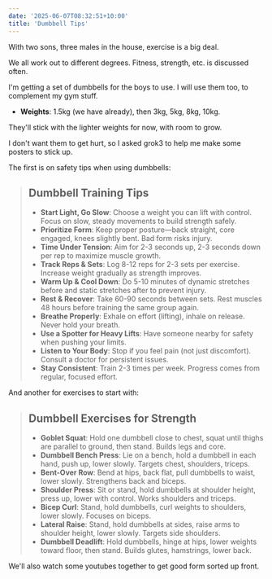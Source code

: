 ```yaml
---
date: '2025-06-07T08:32:51+10:00'
title: 'Dumbbell Tips'
---
```


With two sons, three males in the house, exercise is a big deal.

We all work out to different degrees. Fitness, strength, etc. is discussed often.

I'm getting a set of dumbbells for the boys to use. I will use them too, to complement my gym stuff.

* **Weights**: 1.5kg (we have already), then 3kg, 5kg, 8kg, 10kg.

They'll stick with the lighter weights for now, with room to grow.

I don't want them to get hurt, so I asked grok3 to help me make some posters to stick up.

The first is on safety tips when using dumbbells:

> ## **Dumbbell Training Tips**
>
> * **Start Light, Go Slow**: Choose a weight you can lift with control. Focus on slow, steady movements to build strength safely.
> * **Prioritize Form**: Keep proper posture—back straight, core engaged, knees slightly bent. Bad form risks injury.
> * **Time Under Tension**: Aim for 2-3 seconds up, 2-3 seconds down per rep to maximize muscle growth.
> * **Track Reps & Sets**: Log 8-12 reps for 2-3 sets per exercise. Increase weight gradually as strength improves.
> * **Warm Up & Cool Down**: Do 5-10 minutes of dynamic stretches before and static stretches after to prevent injury.
> * **Rest & Recover**: Take 60-90 seconds between sets. Rest muscles 48 hours before training the same group again.
> * **Breathe Properly**: Exhale on effort (lifting), inhale on release. Never hold your breath.
> * **Use a Spotter for Heavy Lifts**: Have someone nearby for safety when pushing your limits.
> * **Listen to Your Body**: Stop if you feel pain (not just discomfort). Consult a doctor for persistent issues.
> * **Stay Consistent**: Train 2-3 times per week. Progress comes from regular, focused effort.

And another for exercises to start with:

> ## **Dumbbell Exercises for Strength**
>
> * **Goblet Squat**: Hold one dumbbell close to chest, squat until thighs are parallel to ground, then stand. Builds legs and core.
> * **Dumbbell Bench Press**: Lie on a bench, hold a dumbbell in each hand, push up, lower slowly. Targets chest, shoulders, triceps.
> * **Bent-Over Row**: Bend at hips, back flat, pull dumbbells to waist, lower slowly. Strengthens back and biceps.
> * **Shoulder Press**: Sit or stand, hold dumbbells at shoulder height, press up, lower with control. Works shoulders and triceps.
> * **Bicep Curl**: Stand, hold dumbbells, curl weights to shoulders, lower slowly. Focuses on biceps.
> * **Lateral Raise**: Stand, hold dumbbells at sides, raise arms to shoulder height, lower slowly. Targets side shoulders.
> * **Dumbbell Deadlift**: Hold dumbbells, hinge at hips, lower weights toward floor, then stand. Builds glutes, hamstrings, lower back.

We'll also watch some youtubes together to get good form sorted up front.



